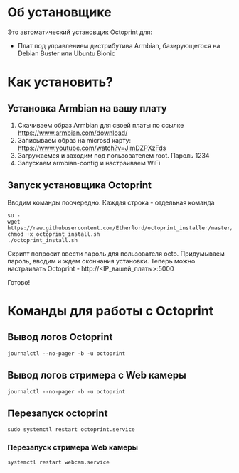 
# Об установщике

Это автоматический установщик Octoprint для:
* Плат под управлением дистрибутива Armbian, базирующегося на Debian Buster или Ubuntu Bionic

# Как установить?

## Установка Armbian на вашу плату

1. Скачиваем образ Armbian для своей платы по ссылке https://www.armbian.com/download/
1. Записываем образ на microsd карту: https://www.youtube.com/watch?v=JimDZPXzFds
1. Загружаемся и заходим под пользователем root. Пароль 1234
1. Запускаем armbian-config и настраиваем WiFi

## Запуск установщика Octoprint

Вводим команды поочередно. Каждая строка - отдельная команда
```shell
su -
wget https://raw.githubusercontent.com/Etherlord/octoprint_installer/master/octoprint_install.sh
chmod +x octoprint_install.sh
./octoprint_install.sh
```

Скрипт попросит ввести пароль для пользователя octo. Придумываем пароль, вводим и ждем окончания установки.
Теперь можно настраивать Octoprint -  http://<IP_вашей_платы>:5000

Готово!

# Команды для работы с Octoprint

## Вывод логов Octoprint

```shell
journalctl --no-pager -b -u octoprint
```

## Вывод логов стримера с Web камеры

```shell
journalctl --no-pager -b -u octoprint
```

## Перезапуск octoprint

```shell
sudo systemctl restart octoprint.service
```

### Перезапуск стримера Web камеры

```shell
systemctl restart webcam.service
```
